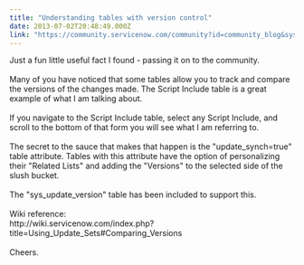 ```yaml
---
title: "Understanding tables with version control"
date: 2013-07-02T20:48:49.000Z
link: "https://community.servicenow.com/community?id=community_blog&sys_id=ba5c2aa1dbd0dbc01dcaf3231f961943"
---
```

<p>Just a fun little useful fact I found - passing it on to the community.<br /><br />Many of you have noticed that some tables allow you to track and compare the versions of the changes made. The Script Include table is a great example of what I am talking about.<br /><br />If you navigate to the Script Include table, select any Script Include, and scroll to the bottom of that form you will see what I am referring to.<br /><br />The secret to the sauce that makes that happen is the "update_synch=true" table attribute. Tables with this attribute have the option of personalizing their "Related Lists" and adding the "Versions" to the selected side of the slush bucket. <br /><br />The "sys_update_version" table has been included to support this.<br /><br />Wiki reference:<br />http://wiki.servicenow.com/index.php?title=Using_Update_Sets#Comparing_Versions<br /> <br />Cheers.</p>